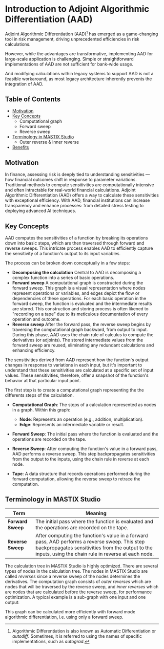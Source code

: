 # Introduction to Adjoint Algorithmic Differentiation (AAD)

Adjoint Algorithmic Differentiation (AAD)[^1] has emerged as a game-changing tool in risk management, driving unprecedented efficiencies in risk calculations.

However, while the advantages are transformative, implementing AAD for large-scale application is challenging. Simple or straightforward implementations of AAD are not sufficient for bank-wide usage. 

And modifying calculations within legacy systems to support AAD is not a feasible workaround, as most legacy architecture inherently prevents the integration of AAD.


## Table of Contents
- [Motivation](#motivation)
- [Key Concepts](#key-concepts)
  - Computational graph
  - Forward sweep
  - Reverse sweep
- [Terminology in MASTIX Studio](#terminology-in-mastix-studio)
  - Outer reverse & inner reverse
- [Benefits](#benefits)

## Motivation 

In finance, assessing risk is deeply tied to understanding sensitivities — how financial outcomes shift in response to parameter variations. Traditional methods to compute sensitivities are computationally intensive and often intractable for real-world financial calculations. Adjoint Algorithmic Differentiation (AAD) offers a way to calculate these sensitivities with exceptional efficiency. With AAD, financial institutions can increase transparency and enhance processes: from detailed stress testing to deploying advanced AI techniques.



## Key Concepts

AAD computes the sensitivities of a function by breaking its operations down into basic steps, which are then traversed through forward and reverse sweeps. This intricate process enables AAD to efficiently capture the sensitivity of a function's output to its input variables. 


The process can be broken down conceptually in a few steps:

- **Decomposing the calculation**
  Central to AAD is decomposing a complex function into a series of basic operations. 
- **Forward sweep**
  A computational graph is constructed during the forward sweep. This graph is a visual representation where nodes represent operations or variables, and edges depict the flow or dependencies of these operations. For each basic operation in the forward sweep, the function is evaluated and the intermediate results are stored. This construction and storing process is often likened to "recording on a tape" due to its meticulous documentation of every operation and outcome.
- **Reverse sweep**
  After the forward pass, the reverse sweep begins by traversing the computational graph backward, from output to input. During this phase, AAD uses the chain rule of calculus to compute the derivatives (or adjoints). The stored intermediate values from the forward sweep are reused, eliminating any redundant calculations and enhancing efficiency.

The sensitivities derived from AAD represent how the function's output changes in response to variations in each input, but it's important to understand that these sensitivities are calculated at a specific set of input values. These sensitivities, therefore, offer a snapshot of the function's behavior at that particular input point.

The first step is to create a computational graph representing the the differents steps of the calculation.

- **Computational Graph**: The steps of a calculation represented as nodes in a graph. Within this graph:
  - **Node**: Represents an operation (e.g., addition, multiplication).
  - **Edge**: Represents an intermediate variable or result.



- **Forward Sweep**: The initial pass where the function is evaluated and the operations are recorded on the tape.
- **Reverse Sweep**: After computing the function's value in a forward pass, AAD performs a reverse sweep.
  This step backpropagates sensitivities from the output to the inputs, using the chain rule in reverse at each node.
- **Tape**: A data structure that records operations performed during the forward computation, allowing the reverse sweep to retrace the computation.
  
## Terminology in MASTIX Studio

| Term | Meaning |
|---|---|
| **Forward Sweep** |The initial pass where the function is evaluated and the operations are recorded on the tape.|
| **Reverse Sweep** | After computing the function's value in a forward pass, AAD performs a reverse sweep. This step backpropagates sensitivities from the output to the inputs, using the chain rule in reverse at each node. |
  
The calculation tree in MASTIX Studio is highly optimized. There are several types of nodes in the calculation tree.
The nodes in MASTIX Studio are called *reverses* since a reverse sweep of the nodes determines the derivatives. 
The computation graph consists of *outer reverses* which are nodes that will be traversed by the reverse sweep, and *inner reverses* which are nodes that 
are calculated before the reverse sweep, for performance optimization. 
A typical example is a sub-graph with one input and one output:

This graph can be calculated more efficiently with forward mode algorithmic differentiation, i.e. using only a forward sweep.


[^1]: Algorithmic Differentiation is also known as Automatic Differentiation or *autodiff*. Sometimes, it is referred to using the names of specific implementations, such as *autograd*.
